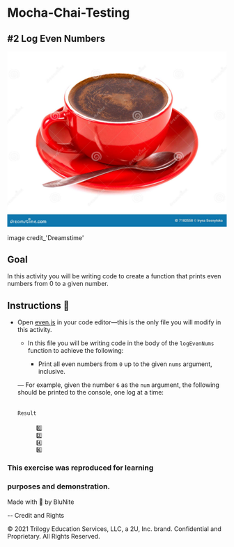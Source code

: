 # Mocha-Chai-Testing

## #2 Log Even Numbers

![DreamsTimeCoffeeCup](assets/../../cup-coffe-7182558-red.jpg)

image credit\_'Dreamstime'

## Goal

In this activity you will be writing code to create a function that prints even numbers from 0 to a given number.

## Instructions 🚧

- Open [even.js](./even.js) in your code editor&mdash;this is the only file you will modify in this activity.

  - In this file you will be writing code in the body of the `logEvenNums` function to achieve the following:

    - Print all even numbers from `0` up to the given `nums` argument, inclusive.

  &mdash; For example, given the number `6` as the `num` argument, the following should be printed to the console, one log at a time:

  ```bash

  Result

        0️⃣
        2️⃣
        4️⃣
        6️⃣


  ```

### This exercise was reproduced for learning

### purposes and demonstration.

Made with :blue_heart: by BluNite

-- Credit and Rights

© 2021 Trilogy Education Services, LLC, a 2U, Inc. brand. Confidential and Proprietary. All Rights Reserved.
